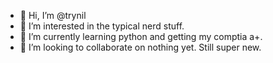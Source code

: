 - 👋 Hi, I’m @trynil
- 👀 I’m interested in the typical nerd stuff.
- 🌱 I’m currently learning python and getting my comptia a+.
- 💞️ I’m looking to collaborate on nothing yet. Still super new.

<!---
trynil/trynil is a ✨ special ✨ repository because its `README.md` (this file) appears on your GitHub profile.
You can click the Preview link to take a look at your changes.
--->
